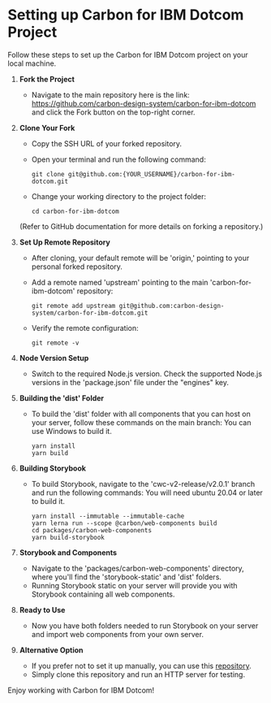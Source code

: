 # Setting up Carbon for IBM Dotcom Project

Follow these steps to set up the Carbon for IBM Dotcom project on your local machine.

1. **Fork the Project**

   - Navigate to the main repository here is the link: https://github.com/carbon-design-system/carbon-for-ibm-dotcom
     and click the Fork button on the top-right corner.

2. **Clone Your Fork**

   - Copy the SSH URL of your forked repository.
   - Open your terminal and run the following command:

     ```
     git clone git@github.com:{YOUR_USERNAME}/carbon-for-ibm-dotcom.git
     ```

   - Change your working directory to the project folder:

     ```
     cd carbon-for-ibm-dotcom
     ```

   (Refer to GitHub documentation for more details on forking a repository.)

3. **Set Up Remote Repository**

   - After cloning, your default remote will be 'origin,' pointing to your personal forked repository.
   - Add a remote named 'upstream' pointing to the main 'carbon-for-ibm-dotcom' repository:

     ```
     git remote add upstream git@github.com:carbon-design-system/carbon-for-ibm-dotcom.git
     ```

   - Verify the remote configuration:

     ```
     git remote -v
     ```

4. **Node Version Setup**

   - Switch to the required Node.js version. Check the supported Node.js versions in the 'package.json' file under the "engines" key.

5. **Building the 'dist' Folder**

   - To build the 'dist' folder with all components that you can host on your server, follow these commands on the main branch:
     You can use Windows to build it.

     ```
     yarn install
     yarn build
     ```

6. **Building Storybook**

   - To build Storybook, navigate to the 'cwc-v2-release/v2.0.1' branch and run the following commands:
     You will need ubuntu 20.04 or later to build it.

     ```
     yarn install --immutable --immutable-cache
     yarn lerna run --scope @carbon/web-components build
     cd packages/carbon-web-components
     yarn build-storybook
     ```

7. **Storybook and Components**

   - Navigate to the 'packages/carbon-web-components' directory, where you'll find the 'storybook-static' and 'dist' folders.
   - Running Storybook static on your server will provide you with Storybook containing all web components.

8. **Ready to Use**

   - Now you have both folders needed to run Storybook on your server and import web components from your own server.

9. **Alternative Option**

   - If you prefer not to set it up manually, you can use this [repository](https://github.com/turn-digital/storybook-and-dist-example).
   - Simply clone this repository and run an HTTP server for testing.

Enjoy working with Carbon for IBM Dotcom!
